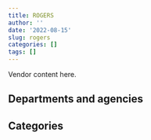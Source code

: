 ```yaml
---
title: ROGERS
author: ''
date: '2022-08-15'
slug: rogers
categories: []
tags: []
---
```


<script src="/rmarkdown-libs/htmlwidgets/htmlwidgets.js"></script>
<link href="/rmarkdown-libs/datatables-css/datatables-crosstalk.css" rel="stylesheet" />
<script src="/rmarkdown-libs/datatables-binding/datatables.js"></script>
<script src="/rmarkdown-libs/jquery/jquery-3.6.0.min.js"></script>
<link href="/rmarkdown-libs/dt-core-bootstrap/css/dataTables.bootstrap.min.css" rel="stylesheet" />
<link href="/rmarkdown-libs/dt-core-bootstrap/css/dataTables.bootstrap.extra.css" rel="stylesheet" />
<script src="/rmarkdown-libs/dt-core-bootstrap/js/jquery.dataTables.min.js"></script>
<script src="/rmarkdown-libs/dt-core-bootstrap/js/dataTables.bootstrap.min.js"></script>
<link href="/rmarkdown-libs/crosstalk/css/crosstalk.min.css" rel="stylesheet" />
<script src="/rmarkdown-libs/crosstalk/js/crosstalk.min.js"></script>
<script src="/rmarkdown-libs/htmlwidgets/htmlwidgets.js"></script>
<link href="/rmarkdown-libs/datatables-css/datatables-crosstalk.css" rel="stylesheet" />
<script src="/rmarkdown-libs/datatables-binding/datatables.js"></script>
<script src="/rmarkdown-libs/jquery/jquery-3.6.0.min.js"></script>
<link href="/rmarkdown-libs/dt-core-bootstrap/css/dataTables.bootstrap.min.css" rel="stylesheet" />
<link href="/rmarkdown-libs/dt-core-bootstrap/css/dataTables.bootstrap.extra.css" rel="stylesheet" />
<script src="/rmarkdown-libs/dt-core-bootstrap/js/jquery.dataTables.min.js"></script>
<script src="/rmarkdown-libs/dt-core-bootstrap/js/dataTables.bootstrap.min.js"></script>
<link href="/rmarkdown-libs/crosstalk/css/crosstalk.min.css" rel="stylesheet" />
<script src="/rmarkdown-libs/crosstalk/js/crosstalk.min.js"></script>

Vendor content here.

## Departments and agencies

<div id="htmlwidget-1" style="width:100%;height:auto;" class="datatables html-widget"></div>
<script type="application/json" data-for="htmlwidget-1">{"x":{"style":"bootstrap","filter":"none","vertical":false,"data":[["<a href=\"/departments/acoa-apeca/\">Atlantic Canada Opportunities Agency<\/a>","<a href=\"/departments/atssc-scdata/\">Administrative Tribunals Support Service of Canada<\/a>","<a href=\"/departments/cbsa-asfc/\">Canada Border Services Agency<\/a>","<a href=\"/departments/cer-rec/\">Canada Energy Regulator<\/a>","<a href=\"/departments/cic/\">Immigration, Refugees and Citizenship Canada<\/a>","<a href=\"/departments/cra-arc/\">Canada Revenue Agency<\/a>","<a href=\"/departments/crtc/\">Canadian Radio-television and Telecommunications Commission<\/a>","<a href=\"/departments/csc-scc/\">Correctional Service of Canada<\/a>","<a href=\"/departments/dfatd-maecd/\">Global Affairs Canada<\/a>","<a href=\"/departments/dfo-mpo/\">Fisheries and Oceans Canada<\/a>","<a href=\"/departments/dnd-mdn/\">National Defence<\/a>","<a href=\"/departments/elections/\">Elections Canada<\/a>","<a href=\"/departments/fcac-acfc/\">Financial Consumer Agency of Canada<\/a>","<a href=\"/departments/fin/\">Department of Finance Canada<\/a>","<a href=\"/departments/fja-cmf/\">Office of the Commissioner for Federal Judicial Affairs Canada<\/a>","<a href=\"/departments/ic/\">Innovation, Science and Economic Development Canada<\/a>","<a href=\"/departments/nrc-cnrc/\">National Research Council Canada<\/a>","<a href=\"/departments/nserc-crsng/\">Natural Sciences and Engineering Research Council of Canada<\/a>","<a href=\"/departments/oag-bvg/\">Office of the Auditor General of Canada<\/a>","<a href=\"/departments/osgg-bsgg/\">Office of the Secretary to the Governor General<\/a>","<a href=\"/departments/pch/\">Canadian Heritage<\/a>","<a href=\"/departments/pco-bcp/\">Privy Council Office<\/a>","<a href=\"/departments/phac-aspc/\">Public Health Agency of Canada<\/a>","<a href=\"/departments/ps-sp/\">Public Safety Canada<\/a>","<a href=\"/departments/pwgsc-tpsgc/\">Public Services and Procurement Canada<\/a>","<a href=\"/departments/rcmp-grc/\">Royal Canadian Mounted Police<\/a>","<a href=\"/departments/ssc-spc/\">Shared Services Canada<\/a>","<a href=\"/departments/tbs-sct/\">Treasury Board of Canada Secretariat<\/a>","<a href=\"/departments/tc/\">Transport Canada<\/a>"],[null,"$     22,647.28",null,"$    135,038.66","$      1,768.91","$      9,896.43",null,"$     25,354.85","$    132,858.97","$     11,847.14","$    346,984.49","$    190,683.52","$        148.22","$     49,741.66","$     32,959.70","$     22,779.88",null,"$     43,318.94",null,"$     21,735.68","$     93,846.50","$    193,497.36","$     24,459.24","$     70,572.79",null,"$     51,094.86","$ 70,484,144.75","$     30,420.83",null],[null,null,null,"$    143,298.52",null,"$      9,896.43",null,"$     25,354.85","$    132,858.97","$     20,340.00",null,"$    188,891.94","$     18,228.82","$     67,430.35","$     42,441.81","$     22,779.88",null,"$     56,875.59","$     65,792.81",null,"$     16,950.00","$    193,497.36","$     24,459.24","$     73,972.02",null,"$    130,416.96","$ 51,189,456.92","$     51,019.54",null],["$     48,713.18",null,"$    152,656.92","$     80,303.93",null,"$     12,730.53","$     14,381.82","$     14,865.58","$    132,046.91",null,"$     12,305.70","$    188,112.92","$     17,873.36","$     58,770.82","$     18,984.00","$     22,842.30","$     20,843.75","$     57,031.41","$      7,369.42",null,null,"$    172,898.16","$     24,526.26","$     74,174.68","$     93,764.09","$    130,774.27","$ 27,148,210.79","$     46,686.37","$    484,483.59"],["$     70,286.82",null,"$     73,943.20","$      6,118.39",null,"$     13,622.07","$     27,483.58",null,"$    152,383.00",null,"$     36,849.47","$    187,598.95",null,"$     58,610.25","$      2,983.03","$     22,779.88",null,"$     56,875.59","$      7,349.29",null,"$    117,403.61","$     69,493.83","$     24,459.24","$     73,972.02","$     93,697.46","$    130,416.96","$ 27,096,059.78","$     33,105.34",null]],"container":"<table class=\"table table-striped table-hover row-border order-column display\">\n  <thead>\n    <tr>\n      <th>Department<\/th>\n      <th>2017-2018<\/th>\n      <th>2018-2019<\/th>\n      <th>2019-2020<\/th>\n      <th>2020-2021<\/th>\n    <\/tr>\n  <\/thead>\n<\/table>","options":{"order":[[4,"desc"]],"pageLength":10,"autoWidth":true,"columnDefs":[],"orderClasses":false}},"evals":[],"jsHooks":[]}</script>

## Categories

<div id="htmlwidget-2" style="width:100%;height:auto;" class="datatables html-widget"></div>
<script type="application/json" data-for="htmlwidget-2">{"x":{"style":"bootstrap","filter":"none","vertical":false,"data":[["<a href=\"/categories/1_facilities_and_construction/\">Facilities and construction<\/a>","<a href=\"/categories/10_office_management/\">Office management<\/a>","<a href=\"/categories/11_defence/\">Defence<\/a>","<a href=\"/categories/2_professional_services/\">Professional services<\/a>","<a href=\"/categories/3_information_technology/\">Information technology<\/a>"],[null,null,"$    346,984.49","$    247,735.88","$ 71,401,080.29"],[null,null,null,"$    266,271.74","$ 52,207,690.28"],["$     20,843.75",null,"$     12,305.70","$    312,760.69","$ 28,689,440.62"],[null,"$        189.55","$     36,849.47","$    414,679.78","$ 27,903,772.99"]],"container":"<table class=\"table table-striped table-hover row-border order-column display\">\n  <thead>\n    <tr>\n      <th>Category<\/th>\n      <th>2017-2018<\/th>\n      <th>2018-2019<\/th>\n      <th>2019-2020<\/th>\n      <th>2020-2021<\/th>\n    <\/tr>\n  <\/thead>\n<\/table>","options":{"order":[[4,"desc"]],"pageLength":20,"autoWidth":true,"columnDefs":[],"orderClasses":false,"lengthMenu":[10,20,25,50,100]}},"evals":[],"jsHooks":[]}</script>
